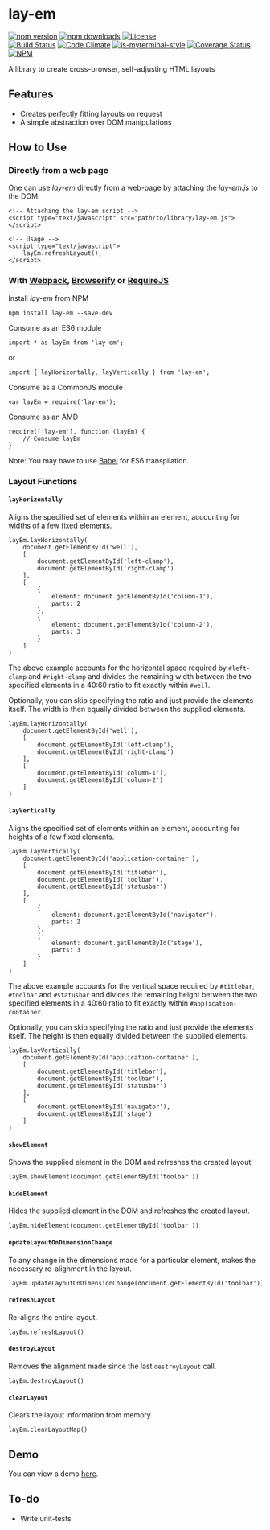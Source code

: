 # lay-em

[![npm version](https://badge.fury.io/js/lay-em.svg)](https://badge.fury.io/js/lay-em)
[![npm downloads](https://img.shields.io/npm/dt/lay-em.svg)](https://www.npmjs.com/package/lay-em)
[![License](https://img.shields.io/github/license/myTerminal/lay-em.svg)](https://opensource.org/licenses/MIT)  
[![Build Status](https://travis-ci.org/myTerminal/lay-em.svg?branch=master)](https://travis-ci.org/myTerminal/lay-em)
[![Code Climate](https://codeclimate.com/github/myTerminal/lay-em.png)](https://codeclimate.com/github/myTerminal/lay-em)
[![js-myterminal-style](https://img.shields.io/badge/code%20style-myterminal-blue.svg)](https://www.npmjs.com/package/eslint-config/myterminal)
[![Coverage Status](https://img.shields.io/coveralls/myTerminal/lay-em.svg)](https://coveralls.io/r/myTerminal/lay-em?branch=master)  
[![NPM](https://nodei.co/npm/lay-em.png?downloads=true&downloadRank=true&stars=true)](https://nodei.co/npm/lay-em/)

A library to create cross-browser, self-adjusting HTML layouts

## Features

* Creates perfectly fitting layouts on request
* A simple abstraction over DOM manipulations

## How to Use

### Directly from a web page

One can use *lay-em* directly from a web-page by attaching the *lay-em.js* to the DOM.

    <!-- Attaching the lay-em script -->
    <script type="text/javascript" src="path/to/library/lay-em.js"></script>

    <!-- Usage -->
    <script type="text/javascript">
        layEm.refreshLayout();
    </script>

### With [Webpack](https://webpack.js.org), [Browserify](http://browserify.org) or [RequireJS](http://requirejs.org)

Install *lay-em* from NPM

    npm install lay-em --save-dev

Consume as an ES6 module

    import * as layEm from 'lay-em';

or

    import { layHorizontally, layVertically } from 'lay-em';

Consume as a CommonJS module

    var layEm = require('lay-em');

Consume as an AMD

    require(['lay-em'], function (layEm) {
        // Consume layEm
    }

Note: You may have to use [Babel](https://babeljs.io) for ES6 transpilation.

### Layout Functions

#### `layHorizontally`

Aligns the specified set of elements within an element, accounting for widths of a few fixed elements.

    layEm.layHorizontally(
        document.getElementById('well'),
        [
            document.getElementById('left-clamp'),
            document.getElementById('right-clamp')
        ],
        [
            {
                element: document.getElementById('column-1'),
                parts: 2
            },
            {
                element: document.getElementById('column-2'),
                parts: 3
            }
        ]
    )

The above example accounts for the horizontal space required by `#left-clamp` and `#right-clamp` and divides the remaining width between the two specified elements in a 40:60 ratio to fit exactly within `#well`.

Optionally, you can skip specifying the ratio and just provide the elements itself. The width is then equally divided between the supplied elements.

    layEm.layHorizontally(
        document.getElementById('well'),
        [
            document.getElementById('left-clamp'),
            document.getElementById('right-clamp')
        ],
        [
            document.getElementById('column-1'),
            document.getElementById('column-2')
        ]
    )

#### `layVertically`

Aligns the specified set of elements within an element, accounting for heights of a few fixed elements.

    layEm.layVertically(
        document.getElementById('application-container'),
        [
            document.getElementById('titlebar'),
            document.getElementById('toolbar'),
            document.getElementById('statusbar')
        ],
        [
            {
                element: document.getElementById('navigator'),
                parts: 2
            },
            {
                element: document.getElementById('stage'),
                parts: 3
            }
        ]
    )

The above example accounts for the vertical space required by `#titlebar`, `#toolbar` and `#statusbar` and divides the remaining height between the two specified elements in a 40:60 ratio to fit exactly within `#application-container`.

Optionally, you can skip specifying the ratio and just provide the elements itself. The height is then equally divided between the supplied elements.

    layEm.layVertically(
        document.getElementById('application-container'),
        [
            document.getElementById('titlebar'),
            document.getElementById('toolbar'),
            document.getElementById('statusbar')
        ],
        [
            document.getElementById('navigator'),
            document.getElementById('stage')
        ]
    )

#### `showElement`

Shows the supplied element in the DOM and refreshes the created layout.

    layEm.showElement(document.getElementById('toolbar'))

#### `hideElement`

Hides the supplied element in the DOM and refreshes the created layout.

    layEm.hideElement(document.getElementById('toolbar'))

#### `updateLayoutOnDimensionChange`

To any change in the dimensions made for a particular element, makes the necessary re-alignment in the layout.

    layEm.updateLayoutOnDimensionChange(document.getElementById('toolbar'))

#### `refreshLayout`

Re-aligns the entire layout.

    layEm.refreshLayout()

#### `destroyLayout`

Removes the alignment made since the last `destroyLayout` call.

    layEm.destroyLayout()

#### `clearLayout`

Clears the layout information from memory.

    layEm.clearLayoutMap()

## Demo

You can view a demo [here](https://myterminal.github.io/lay-em/examples).

## To-do

* Write unit-tests
